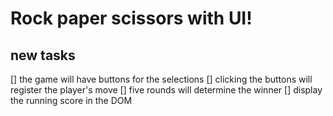 # Rock paper scissors with UI!

## new tasks
[] the game will have buttons for the selections
[] clicking the buttons will register the player's move
[] five rounds will determine the winner
[] display the running score in the DOM